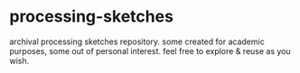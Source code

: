 # processing-sketches
archival processing sketches repository. some created for academic purposes, some out of personal interest. feel free to explore & reuse as you wish.
